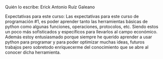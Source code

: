 Quién lo escribe: Erick Antonio Ruíz Galeano

Expectativas para este curso:
Las expectativas para este curso de programación #1, es poder aprender tanto las herramientas básicas de python como algunas funciones, operaciones, protocolos, etc. Siendo estos un poco más sofisticados y específicos para llevarlos al campo económico. Además estoy entusiasmado porque siempre he querido aprender a usar python para programar y para poder optimizar muchas ideas, futuros trabajos pero sobretodo enriquecerme del conocimiento que se abre al conocer dicha herramienta.   